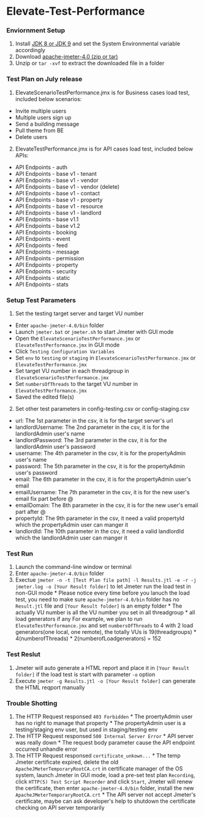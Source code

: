 # Elevate-Test-Performance
### Enviornment Setup
1. Install [JDK 8 or JDK 9](http://www.oracle.com/technetwork/java/javase/downloads/index.html) and set the System Environmental variable accordingly
2. Download [apache-jmeter-4.0 (zip or tar)](https://jmeter.apache.org/download_jmeter.cgi)
3. Unzip or ```tar -xvf``` to extract the downloaded file in a folder
### Test Plan on July release
1. ElevateScenarioTestPerformance.jmx is for Business cases load test, included below scenarios:
  * Invite multiple users
  * Multiple users sign up
  * Send a building message
  * Pull theme from BE
  * Delete users
2. ElevateTestPerformance.jmx is for API cases load test, included below APIs:
  * API Endpoints - auth
  * API Endpoints - base v1 - tenant
  * API Endpoints - base v1 - vendor
  * API Endpoints - base v1 - vendor (delete)
  * API Endpoints - base v1 - contact
  * API Endpoints - base v1 - property
  * API Endpoints - base v1 - resource
  * API Endpoints - base v1 - landlord
  * API Endpoints - base v1.1
  * API Endpoints - base v1.2
  * API Endpoints - booking
  * API Endpoints - event
  * API Endpoints - feed
  * API Endpoints - message
  * API Endpoints - permission
  * API Endpoints - property
  * API Endpoints - security
  * API Endpoints - static
  * API Endpoints - stats
### Setup Test Parameters
1. Set the testing target server and target VU number
  * Enter ```apache-jmeter-4.0/bin``` folder
  * Launch ```jmeter.bat``` or ```jmeter.sh``` to start Jmeter with GUI mode
  * Open the ```ElevateScenarioTestPerformance.jmx``` or ```ElevateTestPerformance.jmx``` in GUI mode
  * Click ```Testing Configuration Variables```
  * Set ```env``` to ```testing``` or ```staging``` in ```ElevateScenarioTestPerformance.jmx``` or ```ElevateTestPerformance.jmx```
  * Set target VU number in each threadgroup in ```ElevateScenarioTestPerformance.jmx```
  * Set ```numbersOfThreads``` to the target VU number in ```ElevateTestPerformance.jmx```
  * Saved the edited file(s)
2. Set other test parameters in config-testing.csv or config-staging.csv
  * url: The 1st parameter in the csv, it is for the target server's url
  * landlordUsername: The 2nd parameter in the csv, it is for the landlordAdmin user's name
  * landlordPassword: The 3rd parameter in the csv, it is for the landlordAdmin user's password
  * username: The 4th parameter in the csv, it is for the propertyAdmin user's name
  * password: The 5th parameter in the csv, it is for the propertyAdmin user's password
  * email: The 6th parameter in the csv, it is for the propertyAdmin user's email
  * emailUsername: The 7th parameter in the csv, it is for the new user's email fix part before @
  * emailDomain: The 8th parameter in the csv, it is for the new user's email part after @
  * propertyId: The 9th parameter in the csv, it need a valid propertyId which the propertyAdmin user can manger it
  * landlordId: The 10th parameter in the csv, it need a valid landlordId which the landlordAdmin user can manger it
  ### Test Run
  1. Launch the command-line window or terminal
  2. Enter ```apache-jmeter-4.0/bin``` folder
  3. Exectue ```jmeter -n -t [Test Plan file path] -l Results.jtl -e -r -j jmeter.log -o [Your Result folder]``` to let Jmeter run the load test in non-GUI mode
    * Please notice every time before you lanuch the load test, you need to make sure ```apache-jmeter-4.0/bin``` folder has no ```Result.jtl``` file and ```[Your Result folder]``` is an empty folder
    * The actually VU number is all the VU number you set in all threadgroup * all load generators if any
      For example, we plan to run ```ElevateTestPerformance.jmx``` and set ```numbersOfThreads``` to 4 with 2 load generators(one local, one remote), the totally VUs is 19(threadgroups) * 4(numberofThreads) * 2(numberofLoadgenerators) = 152
  ### Test Reslut
  1. Jmeter will auto generate a HTML report and place it in ```[Your Result folder]``` if the load test is start with parameter ```-o``` option
  2. Execute ```jmeter -g Results.jtl -o [Your Result folder]``` can generate the HTML reqport manually
  ### Trouble Shotting
  1. The HTTP Request responsed ```403 Forbidden```
    * The proertyAdmin user has no right to manage that property
    * The propertyAdmin user is a testing/staging env user, but used in staging/testing env
  2. The HTTP Request responsed ```500 Internal Server Error```
    * API server was really down
    * The request body parameter cause the API endpoint occurred unhandle error
  3. The HTTP Request responsed ```certificate_unkown...```
    * The temp Jmeter certificate expired, delete the old ```ApacheJMeterTemporaryRootCA.crt``` in certificate manager of the OS system, launch Jmeter in GUI mode, load a pre-set test plan ```Recording```, click ```HTTP(S) Test Script Recorder``` and click ```Start```, Jmeter will renew the certificate, then enter ```apache-jmeter-4.0/bin``` folder, install the new ```ApacheJMeterTemporaryRootCA.crt```
    * The API server not accept Jmeter's certificate, maybe can ask developer's help to shutdown the certificate checking on API server temporarily
    
